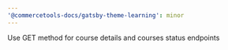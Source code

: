 ```yaml
---
'@commercetools-docs/gatsby-theme-learning': minor
---
```


Use GET method for course details and courses status endpoints
